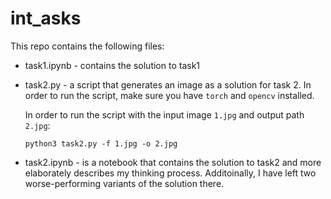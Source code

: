 # int_asks
This repo contains the following files:
* task1.ipynb - contains the solution to task1
* task2.py - a script that generates an image as a solution for task 2. In order to run the script, make sure you have `torch` and `opencv` installed. 

  In order to run the script with the input image `1.jpg` and output path `2.jpg`:
  
  ```
  python3 task2.py -f 1.jpg -o 2.jpg
  ```


* task2.ipynb - is a notebook that contains the solution to task2 and more elaborately describes my thinking process. Additoinally, I have left two worse-performing variants of the solution there.
